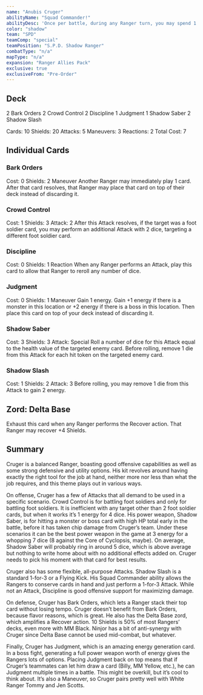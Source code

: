 ```yaml
---
name: "Anubis Cruger"
abilityName: "Squad Commander!"
abilityDesc: 'Once per battle, during any Ranger turn, you may spend 1 "Energy" to allow another Ranger to perform an attack with 3 dice instead of playing a card.'
color: "shadow"
team: "SPD"
teamComp: "special"
teamPosition: "S.P.D. Shadow Ranger"
combatType: "n/a"
mapType: "n/a"
expansion: "Ranger Allies Pack"
exclusive: true
exclusiveFrom: "Pre-Order"
---
```


## Deck

2 Bark Orders 2 Crowd Control 2 Discipline 1 Judgment 1 Shadow Saber 2 Shadow Slash

Cards: 10 Shields: 20 Attacks: 5 Maneuvers: 3 Reactions: 2 Total Cost: 7

## Individual Cards

### Bark Orders

Cost: 0 Shields: 2 Maneuver Another Ranger may immediately play 1 card. After that card resolves, that Ranger may place that card on top of their deck instead of discarding it.

### Crowd Control

Cost: 1 Shields: 3 Attack: 2 After this Attack resolves, if the target was a foot soldier card, you may perform an additional Attack with 2 dice, targeting a different foot soldier card.

### Discipline

Cost: 0 Shields: 1 Reaction When any Ranger performs an Attack, play this card to allow that Ranger to reroll any number of dice.

### Judgment

Cost: 0 Shields: 1 Maneuver Gain 1 energy. Gain +1 energy if there is a monster in this location or +2 energy if there is a boss in this location. Then place this card on top of your deck instead of discarding it.

### Shadow Saber

Cost: 3 Shields: 3 Attack: Special Roll a number of dice for this Attack equal to the health value of the targeted enemy card. Before rolling, remove 1 die from this Attack for each hit token on the targeted enemy card.

### Shadow Slash

Cost: 1 Shields: 2 Attack: 3 Before rolling, you may remove 1 die from this Attack to gain 2 energy.

## Zord: Delta Base

Exhaust this card when any Ranger performs the Recover action. That Ranger may recover +4 Shields.

## Summary

Cruger is a balanced Ranger, boasting good offensive capabilities as well as some strong defensive and utility options. His kit revolves around having exactly the right tool for the job at hand, neither more nor less than what the job requires, and this theme plays out in various ways.

On offense, Cruger has a few of Attacks that all demand to be used in a specific scenario. Crowd Control is for battling foot soldiers and only for battling foot soldiers. It is inefficient with any target other than 2 foot soldier cards, but when it works it’s 1 energy for 4 dice. His power weapon, Shadow Saber, is for hitting a monster or boss card with high HP total early in the battle, before it has taken chip damage from Cruger’s team. Under these scenarios it can be the best power weapon in the game at 3 energy for a whopping 7 dice (8 against the Core of Cyclopsis, maybe). On average, Shadow Saber will probably ring in around 5 dice, which is above average but nothing to write home about with no additional effects added on. Cruger needs to pick his moment with that card for best results.

Cruger also has some flexible, all-purpose Attacks. Shadow Slash is a standard 1-for-3 or a Flying Kick. His Squad Commander ability allows the Rangers to conserve cards in hand and just perform a 1-for-3 Attack. While not an Attack, Discipline is good offensive support for maximizing damage.

On defense, Cruger has Bark Orders, which lets a Ranger stack their top card without losing tempo. Cruger doesn’t benefit from Bark Orders, because flavor reasons, which is great. He also has the Delta Base zord, which amplifies a Recover action. 10 Shields is 50% of most Rangers’ decks, even more with MM Black. Ninjor has a bit of anti-synergy with Cruger since Delta Base cannot be used mid-combat, but whatever.

Finally, Cruger has Judgment, which is an amazing energy generation card. In a boss fight, generating a full power weapon worth of energy gives the Rangers lots of options. Placing Judgment back on top means that if Cruger’s teammates can let him draw a card (Billy, MM Yellow, etc.), he can Judgment multiple times in a battle. This might be overkill, but it’s cool to think about. It’s also a Maneuver, so Cruger pairs pretty well with White Ranger Tommy and Jen Scotts.

<!--stackedit_data:
eyJoaXN0b3J5IjpbMzc2OTg3NDE1LDM3Njk4NzQxNV19
-->
